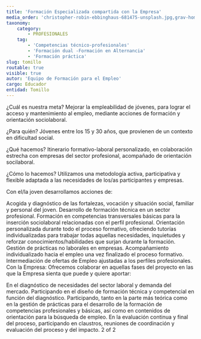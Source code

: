 ```yaml
---
title: 'Formación Especializada compartida con la Empresa'
media_order: 'christopher-robin-ebbinghaus-681475-unsplash.jpg,grav-homepage.jpg,im.php.jpeg'
taxonomy:
    category:
        - PROFESIONALES
    tag:
        - 'Competencias técnico-profesionales'
        - 'Formación dual -Formación en Alternancia'
        - 'Formación práctica'
slug: tomillo
routable: true
visible: true
autor: 'Equipo de Formación para el Empleo'
cargo: Educador
entidad: Tomillo
---
```


¿Cuál es nuestra meta?
Mejorar la empleabilidad de jóvenes, para lograr el acceso y mantenimiento al empleo, mediante acciones de formación y orientación sociolaboral.

¿Para quién?
Jóvenes entre los 15 y 30 años, que provienen de un contexto en dificultad social.

¿Qué hacemos?
Itinerario formativo-laboral personalizado, en colaboración estrecha con empresas del sector profesional, acompañado de orientación socilaboral.

¿Cómo lo hacemos?
Utilizamos una metodología activa, participativa y flexible adaptada a las necesidades de los/as participantes y empresas.

Con el/la joven desarrollamos acciones de:

Acogida y diagnóstico de las fortalezas, vocación y situación social, familiar y personal del joven.
Desarrollo de formación técnica en un sector profesional.
Formación en competencias transversales básicas para la inserción sociolaboral relacionadas con el perfil profesional.
Orientación personalizada durante todo el proceso formativo, ofreciendo tutorías individualizadas para trabajar todas aquellas necesidades, inquietudes y reforzar conocimientos/habilidades que surjan durante la formación.
Gestión de prácticas no laborales en empresas.
Acompañamiento individualizado hacia el empleo una vez finalizado el proceso formativo.
Intermediación de ofertas de Empleo ajustadas a los perfiles profesionales.
Con la Empresa: 
Ofrecemos colaborar en aquellas fases del proyecto en las que la Empresa sienta que puede y quiere aportar:

En el diagnóstico de necesidades del sector laboral y demanda del mercado.
Participando en el diseño de formación técnica y competencial en función del diagnóstico.
Participando, tanto en la parte más teórica como en la gestión de prácticas para el desarrollo de la formación de competencias profesionales y básicas, así como en contenidos de orientación para la búsqueda de empleo.
En la evaluación continua y final del proceso, participando en claustros, reuniones de coordinación y evaluación del proceso y del impacto.
2 of 2
